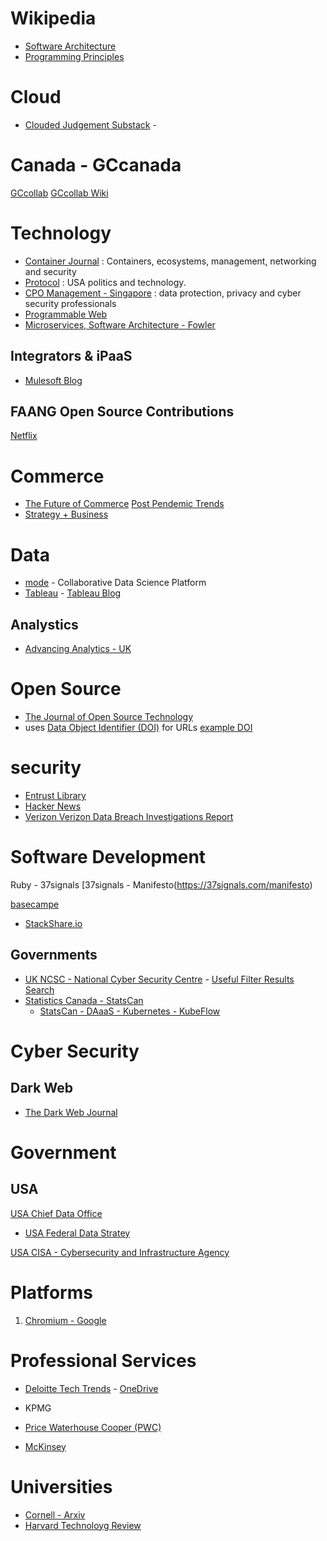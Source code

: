 
# Wikipedia
- [Software Architecture](https://en.wikipedia.org/wiki/Category:Software_architecture)
- [Programming Principles](https://en.wikipedia.org/wiki/Category:Programming_principles)

# Cloud
- [Clouded Judgement Substack](https://cloudedjudgement.substack.com/) -

# Canada - GCcanada
[GCcollab](http://gccollab.ca/)
[GCcollab Wiki](https://wiki.gccollab.ca/Main_Page)


# Technology
- [Container Journal](https://containerjournal.com/) : Containers, ecosystems, management, networking and security
- [Protocol](https://www.protocol.com/) : USA politics and technology.
- [CPO Management - Singapore](https://www.cpomagazine.com/) : data protection, privacy and cyber security professionals
- [Programmable Web](https://www.programmableweb.com/)
- [Microservices, Software Architecture - Fowler](https://www.martinfowler.com/microservices/)

## Integrators & iPaaS
- [Mulesoft Blog](https://blogs.mulesoft.com/bloghome/)

## FAANG Open Source Contributions
[Netflix](https://netflix.github.io/)

# Commerce
- [The Future of Commerce](https://www.the-future-of-commerce.com/) [Post Pendemic Trends](https://www.the-future-of-commerce.com/2020/12/03/2021-customer-service-trends/)
- [Strategy + Business](https://www.strategy-business.com/)

# Data
- [mode](https://mode.com) - Collaborative Data Science Platform
- [Tableau](www.tableau.com/) - [Tableau Blog](https://www.tableau.com/about/blog)

## Analystics
- [Advancing Analytics - UK](https://www.advancinganalytics.co.uk/)

# Open Source
- [The Journal of Open Source Technology](https://joss.theoj.org/)
- uses [Data Object Identifier (DOI)](https://doi.org/10.3886/ICPSR06849) for URLs [example DOI](https://joss.theoj.org/papers/10.21105/joss.03167)

# security
- [Entrust Library](https://www.entrust.com/documentation)
- [Hacker News](https://news.ycombinator.com/news)
- [Verizon Verizon Data Breach Investigations Report](https://www.verizon.com/business/resources/reports/dbir/)

# Software Development

Ruby - 37signals
[37signals - Manifesto(https://37signals.com/manifesto)

[basecampe](https://basecamp.com/gettingreal)

- [StackShare.io](https://stackshare.io/)


## Governments
- [UK NCSC - National Cyber Security Centre](https://www.ncsc.gov.uk/) - [Useful Filter Results Search](https://www.ncsc.gov.uk/section/advice-guidance/all-topics?allTopics=true&topics=access%20control&sort=date%2Bdesc)
- [Statistics Canada - StatsCan](https://github.com/StatCan)
  - [StatsCan - DAaaS - Kubernetes - KubeFlow](https://github.com/StatCan/daaas)



# Cyber Security
## Dark Web
- [The Dark Web Journal](https://darkwebjournal.com/)

# Government

## USA
[USA Chief Data Office](https://www.cdo.gov/)
- [USA Federal Data Stratey](https://www.cdo.gov/federal-data-strategy/)

[USA CISA - Cybersecurity and Infrastructure Agency](https://www.cisa.gov/)

# Platforms
1. [Chromium - Google ](https://www.chromium.org/)

# Professional Services
- [Deloitte Tech Trends](https://www2.deloitte.com/us/en/insights/focus/tech-trends.html) - [OneDrive](https://1drv.ms/u/s!AkwXSmFk-_xpgoZVgXXfOuIBHkkeuA?e=W3BDak)
- KPMG
- [Price Waterhouse Cooper (PWC)](https://www.pwc.com/)

- [McKinsey](https://www.mckinsey.com/)


# Universities

- [Cornell - Arxiv](https://arxiv.org/)
- [Harvard Technoloyg Review](https://hbr.org/topic/technology)
